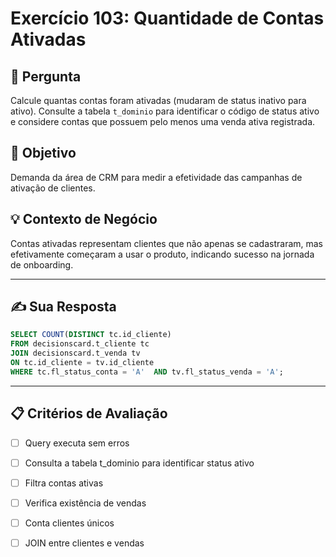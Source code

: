 # Exercício 103: Quantidade de Contas Ativadas

## 📝 Pergunta

Calcule quantas contas foram ativadas (mudaram de status inativo para ativo). Consulte a tabela `t_dominio` para identificar o código de status ativo e considere contas que possuem pelo menos uma venda ativa registrada.

## 🎯 Objetivo

Demanda da área de CRM para medir a efetividade das campanhas de ativação de clientes.

## 💡 Contexto de Negócio

Contas ativadas representam clientes que não apenas se cadastraram, mas efetivamente começaram a usar o produto, indicando sucesso na jornada de onboarding.

---

## ✍️ Sua Resposta

```sql
SELECT COUNT(DISTINCT tc.id_cliente)
FROM decisionscard.t_cliente tc 
JOIN decisionscard.t_venda tv
ON tc.id_cliente = tv.id_cliente 
WHERE tc.fl_status_conta = 'A'  AND tv.fl_status_venda = 'A';
```

---

## 📋 Critérios de Avaliação

- [ ] Query executa sem erros
- [ ] Consulta a tabela t_dominio para identificar status ativo
- [ ] Filtra contas ativas
- [ ] Verifica existência de vendas
- [ ] Conta clientes únicos
- [ ] JOIN entre clientes e vendas

